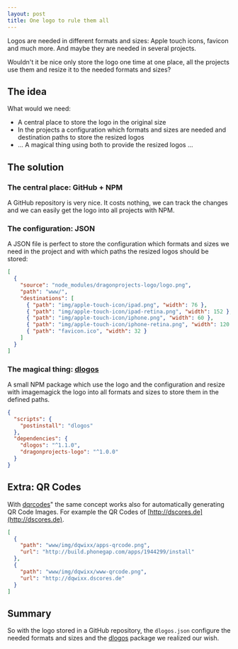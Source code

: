 ```yaml
---
layout: post
title: One logo to rule them all
---
```


Logos are needed in different formats and sizes: Apple touch icons, favicon and much more. And maybe they are needed in several projects.

Wouldn't it be nice only store the logo one time at one place, all the projects use them and resize it to the needed formats and sizes?

## The idea

What would we need:

* A central place to store the logo in the original size
* In the projects a configuration which formats and sizes are needed and destination paths to store the resized logos
* ... A magical thing using both to provide the resized logos ...

## The solution

### The central place: GitHub + NPM

A GitHub repository is very nice. It costs nothing, we can track the changes and we can easily get the logo into all projects with NPM.

### The configuration: JSON

A JSON file is perfect to store the configuration which formats and sizes we need in the project and with which paths the resized logos should be stored:

```json
[
  {
    "source": "node_modules/dragonprojects-logo/logo.png",
    "path": "www/",
    "destinations": [
      { "path": "img/apple-touch-icon/ipad.png", "width": 76 },
      { "path": "img/apple-touch-icon/ipad-retina.png", "width": 152 },
      { "path": "img/apple-touch-icon/iphone.png", "width": 60 },
      { "path": "img/apple-touch-icon/iphone-retina.png", "width": 120 },
      { "path": "favicon.ico", "width": 32 }
    ]
  }
]
```

### The magical thing: [dlogos](http://github.com/dnode/dlogos)

A small NPM package which use the logo and the configuration and resize with imagemagick the logo into all formats and sizes to store them in the defined paths.

```json
{
  "scripts": {
    "postinstall": "dlogos"
  },
  "dependencies": {
    "dlogos": "^1.1.0",
    "dragonprojects-logo": "^1.0.0"
  }
}
```

## Extra: QR Codes

With [dqrcodes](http://github.com/dnode/dqrcodes)" the same concept works also for automatically generating QR Code Images. For example the QR Codes of [http://dscores.de](http://dscores.de).

```json
[
  {
    "path": "www/img/dqwixx/apps-qrcode.png",
    "url": "http://build.phonegap.com/apps/1944299/install"
  },
  {
    "path": "www/img/dqwixx/www-qrcode.png",
    "url": "http://dqwixx.dscores.de"
  }
]
```

## Summary

So with the logo stored in a GitHub repository, the `dlogos.json` configure the needed formats and sizes and the [dlogos](http://github.com/dnode/dlogos) package we realized our wish.
